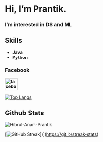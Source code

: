 # Hi, I’m Prantik.


### I’m interested in DS and ML


## Skills
- **Java**
- **Python**

### Facebook
 **[<img src='https://i.pinimg.com/236x/1f/5a/be/1f5abedf431a1de761e01ad6e1be6c4f.jpg' alt='facebook' height='40'>](https://www.facebook.com/profile.php?id=100083054416847)**
  

 [![Top Langs](https://github-readme-stats.vercel.app/api/top-langs/?username=Hibrul-Anam-Prantik&theme=dark&layout=compact&align=right&width=40%)](https://github.com/Hibrul-Anam-Prantik/github-readme-stats)

 
## Github Stats

<p align="left"> <img src="https://github-readme-stats.vercel.app/api?username=Hibrul-Anam-Prantik&show_icons=true&count_private=true&theme=dark" alt="Hibrul-Anam-Prantik" />
    
[![GitHub Streak](https://streak-stats.demolab.com/?user=Hibrul-Anam-Prantik&theme=dark&card_width=466&ring=76F893&fire=76F893&currStreakLabel=76F893)])](https://git.io/streak-stats)

 

 
<!---
Hibrul-Anam-Prantik/Hibrul-Anam-Prantik is a ✨ special ✨ repository because its `README.md` (this file) appears on your GitHub profile.
You can click the Preview link to take a look at your changes.
--->
